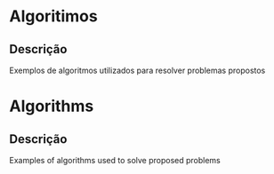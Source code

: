 # Algoritimos

## Descrição
Exemplos de algoritmos utilizados para resolver problemas propostos

# Algorithms

## Descrição
Examples of algorithms used to solve proposed problems
